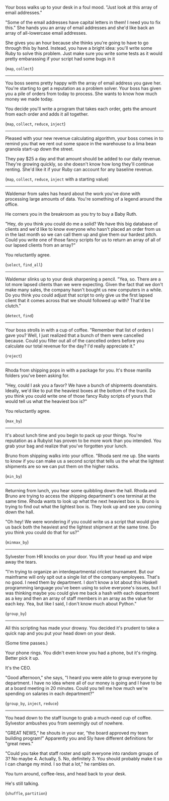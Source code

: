 Your boss walks up to your desk in a foul mood. "Just look at this array of email addresses."

"Some of the email addresses have capital letters in them! I need you to fix this." She hands you an array of email addresses and she'd like back an array of all-lowercase email addresses.

She gives you an hour because she thinks you're going to have to go through this by hand. Instead, you have a bright idea: you'll write some Ruby to solve this problem. Just make sure you write some tests as it would pretty embarassing if your script had some bugs in it

(`map`, `collect`)

---

You boss seems pretty happy with the array of email address you gave her. You're starting to get a reputation as a problem solver. Your boss has given you a pile of orders from today to process. She wants to know how much money we made today.

You decide you'll write a program that takes each order, gets the amount from each order and adds it all together.

(`map`, `collect`, `reduce`, `inject`)

---

Pleased with your new revenue calculating algorithm, your boss comes in to remind you that we rent out some space in the warehouse to a lima bean granola start-up down the street.

They pay $25 a day and that amount should be added to our daily revenue. They're growing quickly, so she doesn't know how long they'll continue renting. She'd like it if your Ruby can account for any baseline revenue.

(`map`, `collect`, `reduce`, `inject` with a starting value)

---

Waldemar from sales has heard about the work you've done with processing large amounts of data. You're something of a legend around the office.

He corners you in the breakroom as you try to buy a Baby Ruth.

"Hey, do you think you could do me a solid? We have this big database of clients and we'd like to know everyone who hasn't placed an order from us in the last month so we can call them up and give them our hardest pitch. Could you write one of those fancy scripts for us to return an array of all of our lapsed clients from an array?"

You reluctantly agree.

(`select`, `find_all`)

---

Waldemar slinks up to your desk sharpening a pencil. "Yea, so. There are a lot more lapsed clients than we were expecting. Given the fact that we don't make many sales, the company hasn't bought us new computers in a while. Do you think you could adjust that script to only give us the first lapsed client that it comes across that we should followed up with? That'd be clutch."

(`detect`, `find`)

---

Your boss strolls in with a cup of coffee. "Remember that list of orders I gave you? Well, I just realized that a bunch of them were cancelled because. Could you filter out all of the cancelled orders before you calculate our total revenue for the day? I'd really appreciate it."

(`reject`)

---

Rhoda from shipping pops in with a package for you. It's those manilla folders you've been asking for.

"Hey, could I ask you a favor? We have a bunch of shipments downstairs. Ideally, we'd like to put the heaviest boxes at the bottom of the truck. Do you think you could write one of those fancy Ruby scripts of yours that would tell us what the heaviest box is?"

You reluctantly agree.

(`max_by`)

---

It's about lunch time and you begin to pack up your things. You're reputation as a Rubyist has proven to be more work than you intended. You grab your bag and realize that you've forgotten your lunch.

Bruno from shipping walks into your office. "Rhoda sent me up. She wants to know if you can make us a second script that tells us the what the lightest shipments are so we can put them on the higher racks.

(`min_by`)

---

Returning from lunch, you hear some quibbling down the hall. Rhoda and Bruno are trying to access the shipping department's one terminal at the same time. Rhoda wants to look up what the next heaviest box is. Bruno is trying to find out what the lightest box is. They look up and see you coming down the hall.

"Oh hey! We were wondering if you could write us a script that would give us back both the heaviest and the lightest shipment at the same time. Do you think you could do that for us?"

(`minmax_by`)

---

Sylvester from HR knocks on your door. You lift your head up and wipe away the tears.

"I'm trying to organize an interdepartmental cricket tournament. But our mainframe will only spit out a single list of the company employees. That's no good. I need them by department. I don't know a lot about this Haskell programming language you've been using to solve everyone's issues, but I was thinking maybe you could give me back a hash with each department as a key and then an array of staff members in an array as the value for each key. Yea, but like I said, I don't know much about Python."

(`group_by`)

---

All this scripting has made your drowsy. You decided it's prudent to take a quick nap and you put your head down on your desk.

(Some time passes.)

Your phone rings. You didn't even know you had a phone, but it's ringing. Better pick it up.

It's the CEO.

"Good afternoon," she says, "I heard you were able to group everyone by department. I have no idea where all of our money is going and I have to be at a board meeting in 20 minutes. Could you tell me how much we're spending on salaries in each department?"

(`group_by`, `inject`, `reduce`)

---

You head down to the staff lounge to grab a much-need cup of coffee. Sylvestor ambushes you from seemingly out of nowhere.

"GREAT NEWS," he shouts in your ear, "the board approved my team building program!" Apparently you and Sly have different definitions for "great news."

"Could you take that staff roster and split everyone into random groups of 3? No maybe 4. Actually, 5. No, definitely 3. You should probably make it so I can change my mind. I so that a lot," he rambles on.

You turn around, coffee-less, and head back to your desk.

He's still talking.

(`shuffle`, `partition`)
